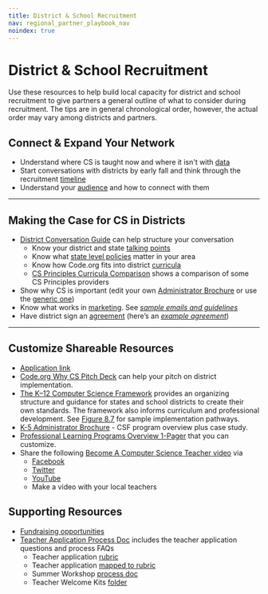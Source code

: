 ```yaml
---
title: District & School Recruitment
nav: regional_partner_playbook_nav
noindex: true
---
```

<a id="top"></a>

# District & School Recruitment

Use these resources to help build local capacity for district and school recruitment to give partners a general outline of what to consider during recruitment. The tips are in general chronological order, however, the actual order may vary among districts and partners.

## Connect & Expand Your Network
- Understand where CS is taught now and where it isn't with [data](https://docs.google.com/document/d/1qeOw9YiogQ9o75lsgQ5uRNr5jZBd92Tfjc26V2_ie78/view)
- Start conversations with districts by early fall and think through the recruitment [timeline](https://docs.google.com/document/d/1r5Stm_qGjkSYStcjIhehzO-RMNvqoxyiwM7yi6jCgQA/view)
- Understand your [audience](https://docs.google.com/document/d/1f09ZdiAT8vgNySwQD_HFAW9OH3dY3pg4OSbU7BW4Cik/view) and how to connect with them

________________

## Making the Case for CS in Districts

- [District Conversation Guide](https://docs.google.com/document/d/1l_0o0YvQfzLJZ9hK4sPnAc5e1LatnO3QwFWd6D4jnbc/edit?ts=5d65c06f#) can help structure your conversation
    - Know your district and state [talking points](https://docs.google.com/document/d/1qeOw9YiogQ9o75lsgQ5uRNr5jZBd92Tfjc26V2_ie78/view)
    - Know what [state level policies](https://code.org/educate/regional-partner/playbook/advocacy) matter in your area
    - Know how Code.org fits into district [curricula](https://code.org/educate/regional-partner/playbook/curriculum)
    - [CS Principles Curricula Comparison](https://docs.google.com/spreadsheets/d/1yMuKDTPWEVWVgHNi67v5sI3UR_W4hkh3dtHARtJIGJk/edit#gid=0) shows a comparison of some CS Principles providers
- Show why CS is important (edit your own [Administrator Brochure](https://docs.google.com/presentation/d/1y2Massbn_i9fZ5QGOaFlGoZaX9nrKywVoklh649RE3s/edit#slide=id.g6303d7b1c5_0_0) or use the [generic one](https://code.org/files/programs/codeorg-program-brochure.pdf))
- Know what works in [marketing](https://code.org/educate/regional-partner/playbook/communications). See *[sample emails and guidelines](https://docs.google.com/document/d/1lL8TCh0R2jasKupOp_ELN4TrZo-IhfQUm5RnRyKqHrQ/edit#heading=h.yfwh5hek7u8)*
- Have district sign an [agreement](https://docs.google.com/document/d/1vnRvVw0wPiWKqO22eIQaozcEnkNSHUdWqlk06Eoi_7E/view) (here’s an *[example agreement](https://docs.google.com/document/d/1Mdj_riHQuTxjg5_7jjbz_AjsqQuAtnJUR0uon-P7e1E/view)*)




________________
<a id="teachapp"></a>
## Customize Shareable Resources

- [Application link](https://code.org/educate/professional-learning/middle-high)
- [Code.org Why CS Pitch Deck](https://docs.google.com/presentation/d/1SUGh9QdyXoXPepD1vC5YXRnicxp-th_yWX8dNM_vywc/edit?usp=sharing) can help your pitch on district implementation.
- [The K–12 Computer Science Framework](https://k12cs.org/) provides an organizing structure and guidance for states and school districts to create their own standards. The framework also informs curriculum and professional development. See [Figure 8.7](https://k12cs.org/wp-content/uploads/2016/09/K%E2%80%9312-Computer-Science-Framework.pdf) for sample implementation pathways.
- [K-5 Administrator Brochure](https://docs.google.com/presentation/d/1hISLWJWXAvS2bNWB-kqrOyaA6U1ImiYZk5228ZOktQ4/edit#slide=id.g54497bb914_0_85) - CSF program overview plus case study.
- [Professional Learning Programs Overview 1-Pager](https://docs.google.com/document/d/1-jt3i9ep9dvxZAfvAcNeZybq5Af0PKYFPJTPuB5Pa1E/view) that you can customize.
- Share the following [Become A Computer Science Teacher video](https://www.youtube.com/watch?v=9VvuRiFQv10) via
    - [Facebook](https://www.facebook.com/Code.org/videos/1590100594419571/) 
    - [Twitter](https://twitter.com/codeorg/status/961018039872380929) 
    - [YouTube](https://www.youtube.com/watch?v=9VvuRiFQv10&feature=youtu.be)
    - Make a video with your local teachers

## Supporting Resources
- [Fundraising opportunities](https://code.org/educate/regional-partner/playbook/funding)
- [Teacher Application Process Doc](https://docs.google.com/document/d/1g_r3tBzdjRq5UI_xMnzWytqRPBvWJnsgBhXYSkSC5hw/edit) includes the teacher application questions and process FAQs
   - Teacher application [rubric](https://docs.google.com/document/d/19oolyeensn9oX8JAnIeT2M6HbNZQkZqlPhwcaIDx-Us/edit)
   - Teacher application [mapped to rubric](https://docs.google.com/document/d/1OHTzjHakxMqw9XPkQSbiSLilT0jIBw0C-IPSSmsfF_Y/edit)
   - Summer Workshop [process doc](https://docs.google.com/document/d/1IETwhJmN1lVNo85wQ9d9fxgGxs5KlV7ZDhMj0Toq3eI/edit#)
   - Teacher Welcome Kits [folder](https://drive.google.com/drive/folders/15hxKPVotCLTy7yzneEbDpWLIlaDf4aq4)


 
